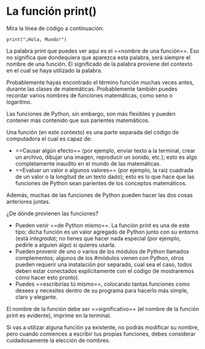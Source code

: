 # La función print()
Mira la línea de código a continuación:

	print("¡Hola, Mundo!")
	
La palabra print que puedes ver aquí es el ==nombre de una función==. Eso no significa que dondequiera que aparezca esta palabra, será siempre el nombre de una función. El significado de la palabra proviene del contexto en el cual se haya utilizado la palabra.

Probablemente hayas encontrado el término función muchas veces antes, durante las clases de matemáticas. Probablemente también puedes recordar varios nombres de funciones matemáticas, como seno o logaritmo.

Las funciones de Python, sin embargo, son más flexibles y pueden contener más contenido que sus parientes matemáticos.

Una función (en este contexto) es una parte separada del código de computadora el cual es capaz de:

- ==Causar algún efecto== (por ejemplo, enviar texto a la terminal, crear un archivo, dibujar una imagen, reproducir un sonido, etc.); esto es algo completamente inaudito en el mundo de las matemáticas.
- ==Evaluar un valor o algunos valores== (por ejemplo, la raíz cuadrada de un valor o la longitud de un texto dado); esto es lo que hace que las funciones de Python sean parientes de los conceptos matemáticos.

Además, muchas de las funciones de Python pueden hacer las dos cosas anteriores juntas.


¿De dónde provienen las funciones?

- Pueden venir ==de Python mismo==. La función print es una de este tipo; dicha función es un valor agregado de Python junto con su entorno (está _integrada_); no tienes que hacer nada especial (por ejemplo, pedirle a alguien algo) si quieres usarla.
- Pueden provenir de uno o varios de los módulos de Python llamados complementos; algunos de los #módulos vienen con Python, otros pueden requerir una instalación por separado, cual sea el caso, todos deben estar conectados explícitamente con el código (te mostraremos cómo hacer esto pronto).
- Puedes ==escribirlas tú mismo==, colocando tantas funciones como desees y necesites dentro de su programa para hacerlo más simple, claro y elegante.

El nombre de la función debe ser ==significativo== (el nombre de la función print es evidente), imprime en la terminal.

Si vas a utilizar alguna función ya existente, no podrás modificar su nombre, pero cuando comiences a escribir tus propias funciones, debes considerar cuidadosamente la elección de nombres.